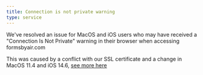 ```yaml
---
title: Connection is not private warning
type: service
---
```


We've resolved an issue for MacOS and iOS users who may have received a "Connection Is Not Private" warning in their browser when accessing formsbyair.com

This was caused by a conflict with our SSL certificate and a change in MacOS 11.4 and iOS 14.6, [see more here](https://nz.godaddy.com/help/the-connection-is-not-private-warning-when-you-open-your-site-on-a-device-with-macos-114-or-ios-146-40579)